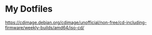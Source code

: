 # My Dotfiles

https://cdimage.debian.org/cdimage/unofficial/non-free/cd-including-firmware/weekly-builds/amd64/iso-cd/
